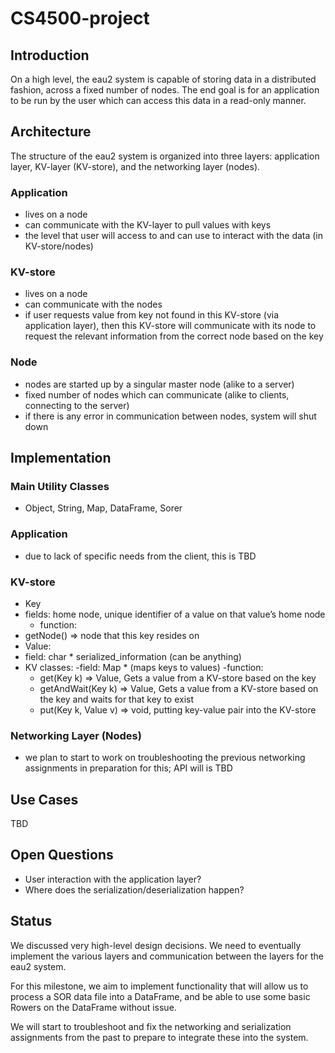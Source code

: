 # CS4500-project

## Introduction
On a high level, the eau2 system is capable of storing data in a distributed fashion, across a fixed number of nodes. The end goal is for an application to be run by the user which can access this data in a read-only manner.

## Architecture
The structure of the eau2 system is organized into three layers: application layer, KV-layer (KV-store), and the networking layer (nodes). 
### Application
- lives on a node
- can communicate with the KV-layer to pull values with keys
- the level that user will access to and can use to interact with the data (in KV-store/nodes)
### KV-store
- lives on a node
- can communicate with the nodes
- if user requests value from key not found in this KV-store (via application layer), then this KV-store will communicate with its node to request the relevant information from the correct node based on the key
### Node
- nodes are started up by a singular master node (alike to a server)
- fixed number of nodes which can communicate (alike to clients, connecting to the server)
- if there is any error in communication between nodes, system will shut down

## Implementation
### Main Utility Classes
- Object, String, Map, DataFrame, Sorer
### Application
- due to lack of specific needs from the client, this is TBD
### KV-store
- Key
- fields: home node, unique identifier of a value on that value’s home node
	- function: 
- getNode() => node that this key resides on
- Value: 
- field: char * serialized_information (can be anything)
- KV classes: 
-field: Map * (maps keys to values)
-function:
	- get(Key k) => Value, Gets a value from a KV-store based on the key
	- getAndWait(Key k) => Value, Gets a value from a KV-store based on the key and waits for that key to exist
	- put(Key k, Value v) => void, putting key-value pair into the KV-store
### Networking Layer (Nodes)
- we plan to start to work on troubleshooting the previous networking assignments in preparation for this; API will is TBD

## Use Cases
TBD

## Open Questions
- User interaction with the application layer?
- Where does the serialization/deserialization happen?

## Status
We discussed very high-level design decisions. We need to eventually implement the various layers and communication between the layers for the eau2 system.

For this milestone, we aim to implement functionality that will allow us to process a SOR data file into a DataFrame, and be able to use some basic Rowers on the DataFrame without issue. 

We will start to troubleshoot and fix the networking and serialization assignments from the past to prepare to integrate these into the system.
